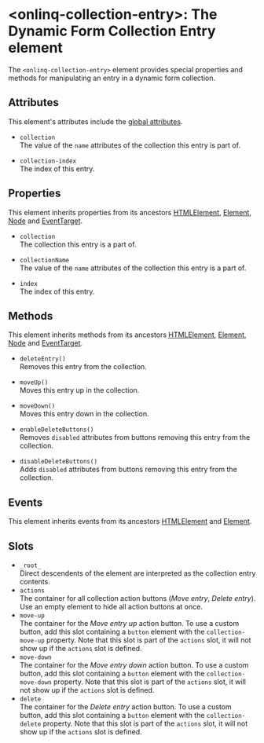 # &lt;onlinq-collection-entry&gt;: The Dynamic Form Collection Entry element

The `<onlinq-collection-entry>` element provides special properties and methods
for  manipulating an entry in a dynamic form collection.

## Attributes

This element's attributes include the [global attributes][mdn-global-attributes].

- `collection`  
  The value of the `name` attributes of the collection this entry is part of.

- `collection-index`  
  The index of this entry.

## Properties

This element inherits properties from its ancestors [HTMLElement][mdn-htmlelement],
[Element][mdn-element], [Node][mdn-node] and [EventTarget][mdn-eventtarget].

- `collection`  
  The collection this entry is a part of.

- `collectionName`  
  The value of the `name` attributes of the collection this entry is a part of.

- `index`  
  The index of this entry.

## Methods

This element inherits methods from its ancestors [HTMLElement][mdn-htmlelement],
[Element][mdn-element], [Node][mdn-node] and [EventTarget][mdn-eventtarget].

- `deleteEntry()`  
  Removes this entry from the collection.

- `moveUp()`  
  Moves this entry up in the collection.

- `moveDown()`  
  Moves this entry down in the collection.

- `enableDeleteButtons()`  
  Removes `disabled` attributes from buttons removing this entry from the
  collection.

- `disableDeleteButtons()`  
  Adds `disabled` attributes from buttons removing this entry from the
  collection.

## Events

This element inherits events from its ancestors [HTMLElement][mdn-htmlelement]
and [Element][mdn-element].

## Slots

- `_root_`  
  Direct descendents of the element are interpreted as the collection entry
  contents.
- `actions`  
  The container for all collection action buttons (*Move entry*, *Delete
  entry*). Use an empty element to hide all action buttons at once.
- `move-up`  
  The container for the *Move entry up* action button. To use a custom button,
  add this slot containing a `button` element with the `collection-move-up`
  property. Note that this slot is part of the `actions` slot, it will not show
  up if the `actions` slot is defined.
- `move-down`  
  The container for the *Move entry down* action button. To use a custom button,
  add this slot containing a `button` element with the `collection-move-down`
  property. Note that this slot is part of the `actions` slot, it will not show
  up if the `actions` slot is defined.
- `delete`  
  The container for the *Delete entry* action button. To use a custom button,
  add this slot containing a `button` element with the `collection-delete`
  property. Note that this slot is part of the `actions` slot, it will not show
  up if the `actions` slot is defined.

[mdn-global-attributes]: https://developer.mozilla.org/en-US/docs/Web/HTML/Global_attributes
[mdn-htmlelement]: https://developer.mozilla.org/en-US/docs/Web/API/HTMLElement
[mdn-element]: https://developer.mozilla.org/en-US/docs/Web/API/Element
[mdn-node]: https://developer.mozilla.org/en-US/docs/Web/API/Node
[mdn-eventtarget]: https://developer.mozilla.org/en-US/docs/Web/API/EventTarget
